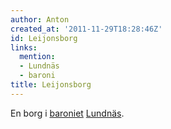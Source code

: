 ```yaml
---
author: Anton
created_at: '2011-11-29T18:28:46Z'
id: Leijonsborg
links:
  mention:
  - Lundnäs
  - baroni
title: Leijonsborg
---
```


En borg i [baroniet][] [Lundnäs].

  [baroniet]: baroni
  [Lundnäs]: Lundnäs
